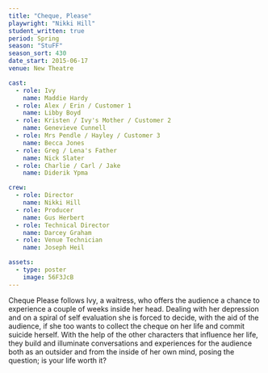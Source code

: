 ```yaml
---
title: "Cheque, Please"
playwright: "Nikki Hill"
student_written: true
period: Spring
season: "StuFF"
season_sort: 430
date_start: 2015-06-17
venue: New Theatre

cast:
  - role: Ivy
    name: Maddie Hardy
  - role: Alex / Erin / Customer 1
    name: Libby Boyd
  - role: Kristen / Ivy's Mother / Customer 2
    name: Genevieve Cunnell
  - role: Mrs Pendle / Hayley / Customer 3
    name: Becca Jones
  - role: Greg / Lena's Father
    name: Nick Slater
  - role: Charlie / Carl / Jake
    name: Diderik Ypma

crew:
  - role: Director
    name: Nikki Hill
  - role: Producer
    name: Gus Herbert
  - role: Technical Director
    name: Darcey Graham
  - role: Venue Technician
    name: Joseph Heil

assets:
  - type: poster
    image: 56F3JcB
---
```


Cheque Please follows Ivy, a waitress, who offers the audience a chance to experience a couple of weeks inside her head. Dealing with her depression and on a spiral of self evaluation she is forced to decide, with the aid of the audience, if she too wants to collect the cheque on her life and commit suicide herself. With the help of the other characters that influence her life, they build and illuminate conversations and experiences for the audience both as an outsider and from the inside of her own mind, posing the question; is your life worth it?

